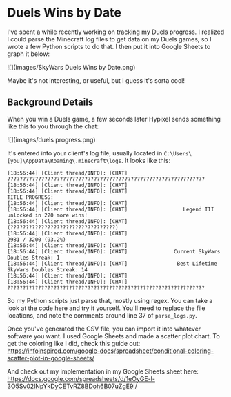 # Duels Wins by Date

I've spent a while recently working on tracking my Duels progress. I realized I could parse the Minecraft log files to get data on my Duels games, so I wrote a few Python scripts to do that. I then put it into Google Sheets to graph it below:

![](images/SkyWars Duels Wins by Date.png)

Maybe it's not interesting, or useful, but I guess it's sorta cool!

## Background Details

When you win a Duels game, a few seconds later Hypixel sends something like this to you through the chat:

![](images/duels progress.png)

It's entered into your client's log file, usually located in `C:\Users\[you]\AppData\Roaming\.minecraft\logs`. It looks like this:

```
[18:56:44] [Client thread/INFO]: [CHAT] ????????????????????????????????????????????????????????????????
[18:56:44] [Client thread/INFO]: [CHAT]                                         
[18:56:44] [Client thread/INFO]: [CHAT]                             TITLE PROGRESS:
[18:56:44] [Client thread/INFO]: [CHAT]
[18:56:44] [Client thread/INFO]: [CHAT]                  Legend III unlocked in 220 more wins!
[18:56:44] [Client thread/INFO]: [CHAT]       (??????????????????????????????????)
[18:56:44] [Client thread/INFO]: [CHAT]                             2981 / 3200 (93.2%)
[18:56:44] [Client thread/INFO]: [CHAT]
[18:56:44] [Client thread/INFO]: [CHAT]               Current SkyWars Doubles Streak: 1
[18:56:44] [Client thread/INFO]: [CHAT]                Best Lifetime SkyWars Doubles Streak: 14
[18:56:44] [Client thread/INFO]: [CHAT]
[18:56:44] [Client thread/INFO]: [CHAT] ????????????????????????????????????????????????????????????????
```

So my Python scripts just parse that, mostly using regex. You can take a look at the code here and try it yourself. You'll need to replace the file locations, and note the comments around line 37 of `parse_logs.py`.

Once you've generated the CSV file, you can import it into whatever software you want. I used Google Sheets and made a scatter plot chart. To get the coloring like I did, check this guide out: https://infoinspired.com/google-docs/spreadsheet/conditional-coloring-scatter-plot-in-google-sheets/

And check out my implementation in my Google Sheets sheet here: https://docs.google.com/spreadsheets/d/1eOyGE-l-3O5Sv02lNpYkDyCETvRZ8BDoh6B07uZgE9I/